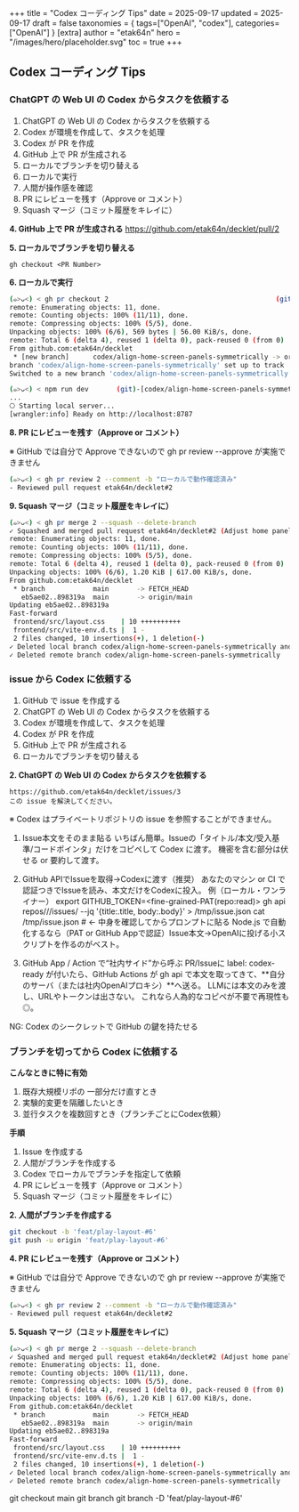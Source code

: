 +++
title = "Codex コーディング Tips"
date = 2025-09-17
updated = 2025-09-17
draft = false
taxonomies = { tags=["OpenAI", "codex"], categories=["OpenAI"] }
[extra]
author = "etak64n"
hero = "/images/hero/placeholder.svg"
toc = true
+++

## Codex コーディング Tips

### ChatGPT の Web UI の Codex からタスクを依頼する 

1. ChatGPT の Web UI の Codex からタスクを依頼する
2. Codex が環境を作成して、タスクを処理
3. Codex が PR を作成
4. GitHub 上で PR が生成される
5. ローカルでブランチを切り替える
6. ローカルで実行
7. 人間が操作感を確認
8. PR にレビューを残す（Approve or コメント）
9. Squash マージ（コミット履歴をキレイに）

**4. GitHub 上で PR が生成される**
https://github.com/etak64n/decklet/pull/2

**5. ローカルでブランチを切り替える**

```
gh checkout <PR Number>
```

**6. ローカルで実行**

```sh
(๑>ᴗ<) < gh pr checkout 2                                          (git)-[main]
remote: Enumerating objects: 11, done.
remote: Counting objects: 100% (11/11), done.
remote: Compressing objects: 100% (5/5), done.
Unpacking objects: 100% (6/6), 569 bytes | 56.00 KiB/s, done.
remote: Total 6 (delta 4), reused 1 (delta 0), pack-reused 0 (from 0)
From github.com:etak64n/decklet
 * [new branch]      codex/align-home-screen-panels-symmetrically -> origin/codex/align-home-screen-panels-symmetrically
branch 'codex/align-home-screen-panels-symmetrically' set up to track 'origin/codex/align-home-screen-panels-symmetrically'.
Switched to a new branch 'codex/align-home-screen-panels-symmetrically'

(๑>ᴗ<) < npm run dev       (git)-[codex/align-home-screen-panels-symmetrically]
...
⎔ Starting local server...
[wrangler:info] Ready on http://localhost:8787
```

**8. PR にレビューを残す（Approve or コメント）**

※ GitHub では自分で Approve できないので gh pr review --approve が実施できません

```sh
(๑>ᴗ<) < gh pr review 2 --comment -b "ローカルで動作確認済み"
- Reviewed pull request etak64n/decklet#2
```

**9. Squash マージ（コミット履歴をキレイに）**

```sh
(๑>ᴗ<) < gh pr merge 2 --squash --delete-branch
✓ Squashed and merged pull request etak64n/decklet#2 (Adjust home panel grid layout)
remote: Enumerating objects: 11, done.
remote: Counting objects: 100% (11/11), done.
remote: Compressing objects: 100% (5/5), done.
remote: Total 6 (delta 4), reused 1 (delta 0), pack-reused 0 (from 0)
Unpacking objects: 100% (6/6), 1.20 KiB | 617.00 KiB/s, done.
From github.com:etak64n/decklet
 * branch            main       -> FETCH_HEAD
   eb5ae02..898319a  main       -> origin/main
Updating eb5ae02..898319a
Fast-forward
 frontend/src/layout.css    | 10 ++++++++++
 frontend/src/vite-env.d.ts |  1 -
 2 files changed, 10 insertions(+), 1 deletion(-)
✓ Deleted local branch codex/align-home-screen-panels-symmetrically and switched to branch main
✓ Deleted remote branch codex/align-home-screen-panels-symmetrically
```

### issue から Codex に依頼する

1. GitHub で issue を作成する
2. ChatGPT の Web UI の Codex からタスクを依頼する
3. Codex が環境を作成して、タスクを処理
4. Codex が PR を作成
5. GitHub 上で PR が生成される
6. ローカルでブランチを切り替える

**2. ChatGPT の Web UI の Codex からタスクを依頼する**

```
https://github.com/etak64n/decklet/issues/3
この issue を解決してください。
```

※ Codex はプライベートリポジトリの issue を参照することができません。
1. Issue本文をそのまま貼る
いちばん簡単。Issueの「タイトル/本文/受入基準/コードポインタ」だけをコピペして Codex に渡す。
機密を含む部分は伏せる or 要約して渡す。

2. GitHub APIでIssueを取得→Codexに渡す（推奨）
あなたのマシン or CI で 認証つきでIssueを読み、本文だけをCodexに投入。
例（ローカル・ワンライナー）
export GITHUB_TOKEN=<fine-grained-PAT(repo:read)>
gh api repos/<owner>/<repo>/issues/<num> --jq '{title:.title, body:.body}' > /tmp/issue.json
cat /tmp/issue.json  # ← 中身を確認してからプロンプトに貼る
Node.js で自動化するなら（PAT or GitHub Appで認証）Issue本文→OpenAIに投げる小スクリプトを作るのがベスト。

3. GitHub App / Action で“社内サイド”から呼ぶ
PR/Issueに label: codex-ready が付いたら、GitHub Actions が gh api で本文を取ってきて、**自分のサーバ（または社内OpenAIプロキシ）**へ送る。
LLMには本文のみを渡し、URLやトークンは出さない。
これなら人為的なコピペが不要で再現性も◎。

NG: Codex のシークレットで GitHub の鍵を持たせる

### ブランチを切ってから Codex に依頼する

**こんなときに特に有効**

1. 既存大規模リポの 一部分だけ直すとき
2. 実験的変更を隔離したいとき
3. 並行タスクを複数回すとき（ブランチごとにCodex依頼）

**手順**

1. Issue を作成する
2. 人間がブランチを作成する
3. Codex でローカルでブランチを指定して依頼
4. PR にレビューを残す（Approve or コメント）
5. Squash マージ（コミット履歴をキレイに）

**2. 人間がブランチを作成する**

```sh
git checkout -b 'feat/play-layout-#6'
git push -u origin 'feat/play-layout-#6'
```


**4. PR にレビューを残す（Approve or コメント）**

※ GitHub では自分で Approve できないので gh pr review --approve が実施できません

```sh
(๑>ᴗ<) < gh pr review 2 --comment -b "ローカルで動作確認済み"
- Reviewed pull request etak64n/decklet#2
```

**5. Squash マージ（コミット履歴をキレイに）**

```sh
(๑>ᴗ<) < gh pr merge 2 --squash --delete-branch
✓ Squashed and merged pull request etak64n/decklet#2 (Adjust home panel grid layout)
remote: Enumerating objects: 11, done.
remote: Counting objects: 100% (11/11), done.
remote: Compressing objects: 100% (5/5), done.
remote: Total 6 (delta 4), reused 1 (delta 0), pack-reused 0 (from 0)
Unpacking objects: 100% (6/6), 1.20 KiB | 617.00 KiB/s, done.
From github.com:etak64n/decklet
 * branch            main       -> FETCH_HEAD
   eb5ae02..898319a  main       -> origin/main
Updating eb5ae02..898319a
Fast-forward
 frontend/src/layout.css    | 10 ++++++++++
 frontend/src/vite-env.d.ts |  1 -
 2 files changed, 10 insertions(+), 1 deletion(-)
✓ Deleted local branch codex/align-home-screen-panels-symmetrically and switched to branch main
✓ Deleted remote branch codex/align-home-screen-panels-symmetrically
```

git checkout main
git branch
git branch -D 'feat/play-layout-#6'